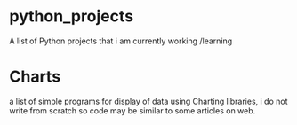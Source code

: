 # python_projects
A list of Python projects that i am currently working /learning

# Charts
a list of simple programs for display of data using Charting libraries, i do not write from scratch so code may be similar to some articles on web.
